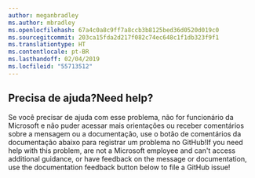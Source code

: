 ```yaml
---
author: meganbradley
ms.author: mbradley
ms.openlocfilehash: 67a4c0a8c9ff7a8ccb3b8125bed36d0520d019c0
ms.sourcegitcommit: 203ca15fda2d217f082c74ec648c1f1db323f9f1
ms.translationtype: HT
ms.contentlocale: pt-BR
ms.lasthandoff: 02/04/2019
ms.locfileid: "55713512"
---
```

## <a name="need-help"></a><span data-ttu-id="7e0be-101">Precisa de ajuda?</span><span class="sxs-lookup"><span data-stu-id="7e0be-101">Need help?</span></span>

<span data-ttu-id="7e0be-102">Se você precisar de ajuda com esse problema, não for funcionário da Microsoft e não puder acessar mais orientações ou receber comentários sobre a mensagem ou a documentação, use o botão de comentários da documentação abaixo para registrar um problema no GitHub!</span><span class="sxs-lookup"><span data-stu-id="7e0be-102">If you need help with this problem, are not a Microsoft employee and can't access additional guidance, or have feedback on the message or documentation, use the documentation feedback button below to file a GitHub issue!</span></span>